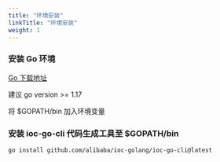 ```yaml
---
title: "环境安装"
linkTitle: "环境安装"
weight: 1
---
```


### 安装 Go 环境

[Go 下载地址](https://golang.google.cn/)

建议 go version >= 1.17

将 $GOPATH/bin 加入环境变量

### 安装 ioc-go-cli 代码生成工具至 $GOPATH/bin

```shell
go install github.com/alibaba/ioc-golang/ioc-go-cli@latest
```
